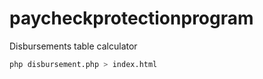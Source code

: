 # paycheckprotectionprogram
Disbursements table calculator
```bash
php disbursement.php > index.html
```
